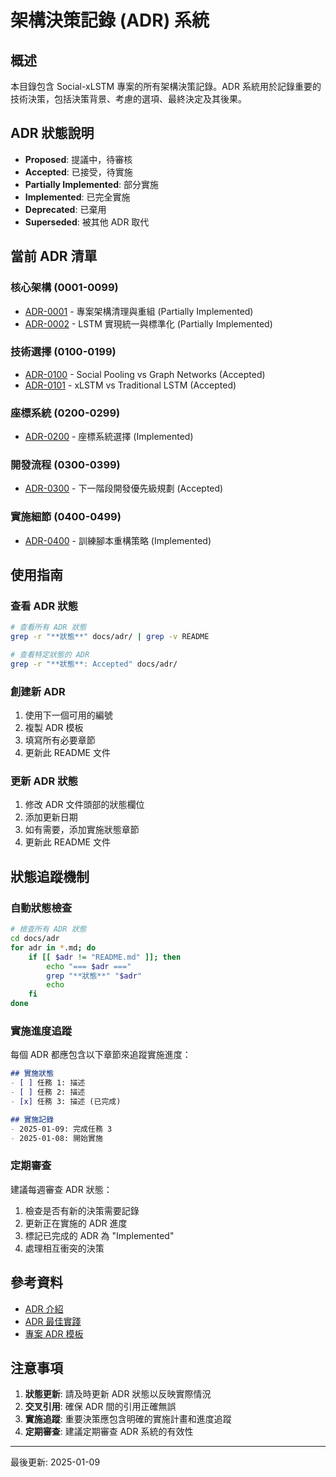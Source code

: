 # 架構決策記錄 (ADR) 系統

## 概述

本目錄包含 Social-xLSTM 專案的所有架構決策記錄。ADR 系統用於記錄重要的技術決策，包括決策背景、考慮的選項、最終決定及其後果。

## ADR 狀態說明

- **Proposed**: 提議中，待審核
- **Accepted**: 已接受，待實施
- **Partially Implemented**: 部分實施
- **Implemented**: 已完全實施
- **Deprecated**: 已棄用
- **Superseded**: 被其他 ADR 取代

## 當前 ADR 清單

### 核心架構 (0001-0099)
- [ADR-0001](0001-project-architecture-cleanup.md) - 專案架構清理與重組 (Partially Implemented)
- [ADR-0002](0002-lstm-implementation-unification.md) - LSTM 實現統一與標準化 (Partially Implemented)

### 技術選擇 (0100-0199)
- [ADR-0100](0100-social-pooling-vs-graph-networks.md) - Social Pooling vs Graph Networks (Accepted)
- [ADR-0101](0101-xlstm-vs-traditional-lstm.md) - xLSTM vs Traditional LSTM (Accepted)

### 座標系統 (0200-0299)
- [ADR-0200](0200-coordinate-system-selection.md) - 座標系統選擇 (Implemented)

### 開發流程 (0300-0399)
- [ADR-0300](0300-next-development-priorities.md) - 下一階段開發優先級規劃 (Accepted)

### 實施細節 (0400-0499)
- [ADR-0400](0400-training-script-refactoring.md) - 訓練腳本重構策略 (Implemented)

## 使用指南

### 查看 ADR 狀態
```bash
# 查看所有 ADR 狀態
grep -r "**狀態**" docs/adr/ | grep -v README

# 查看特定狀態的 ADR
grep -r "**狀態**: Accepted" docs/adr/
```

### 創建新 ADR
1. 使用下一個可用的編號
2. 複製 ADR 模板
3. 填寫所有必要章節
4. 更新此 README 文件

### 更新 ADR 狀態
1. 修改 ADR 文件頭部的狀態欄位
2. 添加更新日期
3. 如有需要，添加實施狀態章節
4. 更新此 README 文件

## 狀態追蹤機制

### 自動狀態檢查
```bash
# 檢查所有 ADR 狀態
cd docs/adr
for adr in *.md; do
    if [[ $adr != "README.md" ]]; then
        echo "=== $adr ==="
        grep "**狀態**" "$adr"
        echo
    fi
done
```

### 實施進度追蹤
每個 ADR 都應包含以下章節來追蹤實施進度：

```markdown
## 實施狀態
- [ ] 任務 1: 描述
- [ ] 任務 2: 描述
- [x] 任務 3: 描述 (已完成)

## 實施記錄
- 2025-01-09: 完成任務 3
- 2025-01-08: 開始實施
```

### 定期審查
建議每週審查 ADR 狀態：
1. 檢查是否有新的決策需要記錄
2. 更新正在實施的 ADR 進度
3. 標記已完成的 ADR 為 "Implemented"
4. 處理相互衝突的決策

## 參考資料

- [ADR 介紹](https://github.com/joelparkerhenderson/architecture-decision-record)
- [ADR 最佳實踐](https://docs.aws.amazon.com/prescriptive-guidance/latest/architectural-decision-records/)
- [專案 ADR 模板](../template/adr-template.md)

## 注意事項

1. **狀態更新**: 請及時更新 ADR 狀態以反映實際情況
2. **交叉引用**: 確保 ADR 間的引用正確無誤
3. **實施追蹤**: 重要決策應包含明確的實施計畫和進度追蹤
4. **定期審查**: 建議定期審查 ADR 系統的有效性

---

最後更新: 2025-01-09